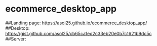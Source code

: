 # ecommerce_desktop_app

##Landing page: https://asol25.github.io/ecommerce_desktop_app/
##Desktop: https://gist.github.com/asol25/cb65ca1ed2c33eb20e0b7c1621b9dc5c
##Server:

